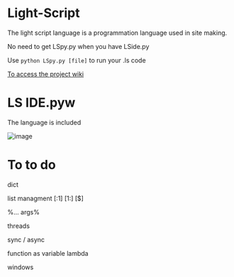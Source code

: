 # Light-Script
The light script language is a programmation language used in site making.

No need to get LSpy.py when you have LSide.py

Use `python LSpy.py [file]` to run your .ls code

[To access the project wiki](https://github.com/Pokecraft-exe/Light-Script/wiki)

# LS IDE.pyw

The language is included

![image](https://user-images.githubusercontent.com/67156699/188330887-0ff13c9f-81d7-477b-b332-932430a63b6e.png)

# To to do
dict </br>

list managment [:1] [1:] [$] </br>

%... args% </br>

threads </br>

sync / async </br>

function as variable lambda </br>

windows </br>
